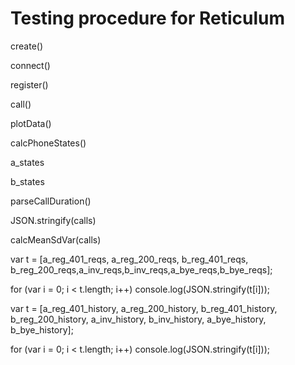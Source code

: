 # Testing procedure for Reticulum

create()

connect()

register()

call()




plotData()

calcPhoneStates()

a_states

b_states

parseCallDuration()

JSON.stringify(calls)

calcMeanSdVar(calls)


var t = [a_reg_401_reqs, a_reg_200_reqs, b_reg_401_reqs, b_reg_200_reqs,a_inv_reqs,b_inv_reqs,a_bye_reqs,b_bye_reqs];

for (var i = 0; i < t.length; i++)
   console.log(JSON.stringify(t[i]));




var t = [a_reg_401_history, a_reg_200_history, b_reg_401_history, b_reg_200_history, a_inv_history, b_inv_history, a_bye_history, b_bye_history];

for (var i = 0; i < t.length; i++)
	console.log(JSON.stringify(t[i]));





